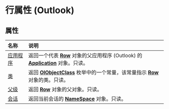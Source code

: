 
# 行属性 (Outlook)

## 属性



|**名称**|**说明**|
|:-----|:-----|
|[应用程序](f4a44df2-b431-c821-d697-778b9a899073.md)|返回一个代表  **[Row](06db3fa4-1649-48bf-3b86-ffdf99a47305.md)** 对象的父应用程序 (Outlook) 的 **[Application](797003e7-ecd1-eccb-eaaf-32d6ddde8348.md)** 对象。只读。|
|[类](5f01b168-7708-9b29-a6f2-8b4cedd75a20.md)|返回  **[OlObjectClass](33d724b3-df3c-2a7f-a80f-93b66d96f588.md)** 枚举中的一个常量，该常量指示 **[Row](06db3fa4-1649-48bf-3b86-ffdf99a47305.md)** 对象的类。只读。|
|[父级](fd1ce056-66e8-76a0-a37d-3352829967cb.md)|返回  **[Row](06db3fa4-1649-48bf-3b86-ffdf99a47305.md)** 对象的父对象。只读。|
|[会话](a9773e62-0091-50b4-f64c-dab4217035cc.md)|返回当前会话的  **[NameSpace](f0dcaa19-07f5-5d42-a3bf-2e42b7885644.md)** 对象。只读。|
